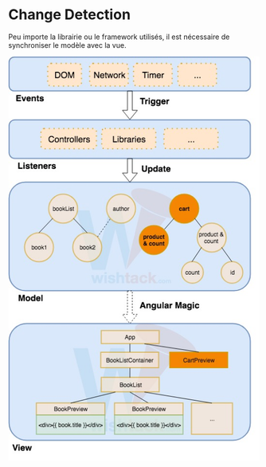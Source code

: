 # Change Detection

Peu importe la librairie ou le framework utilisés, il est nécessaire de synchroniser le modèle avec la vue.

![](../../.gitbook/assets/angular-change-detection-workflow.jpg)





